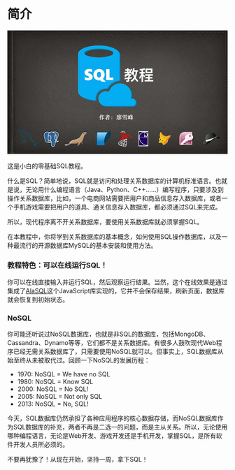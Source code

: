 # 简介

![cover](cover.jpg)

这是小白的零基础SQL教程。

什么是SQL？简单地说，SQL就是访问和处理关系数据库的计算机标准语言。也就是说，无论用什么编程语言（Java、Python、C++……）编写程序，只要涉及到操作关系数据库，比如，一个电商网站需要把用户和商品信息存入数据库，或者一个手机游戏需要把用户的道具、通关信息存入数据库，都必须通过SQL来完成。

所以，现代程序离不开关系数据库，要使用关系数据库就必须掌握SQL。

在本教程中，你将学到关系数据库的基本概念，如何使用SQL操作数据库，以及一种最流行的开源数据库MySQL的基本安装和使用方法。

### 教程特色：可以在线运行SQL！

你可以在线直接输入并运行SQL，然后观察运行结果。当然，这个在线效果是通过集成了[AlaSQL](https://alasql.org/)这个JavaScript库实现的，它并不会保存结果，刷新页面，数据库就会恢复到初始状态。

### NoSQL

你可能还听说过NoSQL数据库，也就是非SQL的数据库，包括MongoDB、Cassandra、Dynamo等等，它们都不是关系数据库。有很多人鼓吹现代Web程序已经无需关系数据库了，只需要使用NoSQL就可以。但事实上，SQL数据库从始至终从未被取代过。回顾一下NoSQL的发展历程：

* 1970: NoSQL = We have no SQL
* 1980: NoSQL = Know SQL
* 2000: NoSQL = No SQL!
* 2005: NoSQL = Not only SQL
* 2013: NoSQL = No, SQL!

今天，SQL数据库仍然承担了各种应用程序的核心数据存储，而NoSQL数据库作为SQL数据库的补充，两者不再是二选一的问题，而是主从关系。所以，无论使用哪种编程语言，无论是Web开发、游戏开发还是手机开发，掌握SQL，是所有软件开发人员所必须的。

不要再犹豫了！从现在开始，坚持一周，拿下SQL！
